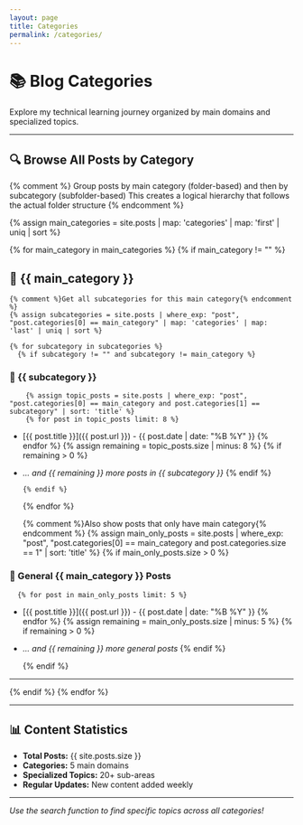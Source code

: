 ```yaml
---
layout: page
title: Categories
permalink: /categories/
---
```


# 📚 Blog Categories

Explore my technical learning journey organized by main domains and specialized topics.

<!-- ---

## ☁️ Cloud & DevOps

### AWS Services
- **Serverless Computing:** Lambda functions, event-driven architecture
- **Storage & Databases:** S3, DynamoDB, RDS integration patterns
- **Container Orchestration:** ECS, Fargate deployment strategies
- **API Management:** API Gateway, authentication, rate limiting
- **Infrastructure:** IAM, VPC, security best practices

**📖 [Read Complete AWS Cloud Services Guide →](/2025/07/22/aws-cloud-services-complete-guide.html)**

### DevOps & Deployment
- **Containerization:** Docker fundamentals, multi-stage builds
- **Infrastructure as Code:** AWS SAM, CloudFormation templates
- **CI/CD Pipelines:** Automated deployment, testing strategies
- **Monitoring:** CloudWatch, logging, performance metrics

---

## 💻 Programming Languages

### Java & Spring Ecosystem
- **Spring Boot:** Application development, dependency injection
- **Data Access:** JPA, Hibernate, database patterns
- **Concurrency:** Multithreading, locks, synchronization
- **Advanced Java:** Memory management, JVM internals

**📖 [Read Complete Java & Spring Boot Guide →](/2025/07/22/java-spring-boot-complete-guide.html)**

### JavaScript & Node.js
- **Core Concepts:** Event loop, closures, prototypes
- **Async Programming:** Promises, async/await, error handling
- **Node.js Runtime:** Modules, file system, networking
- **Modern JavaScript:** ES6+, destructuring, arrow functions

### TypeScript & Rust
- **Type Safety:** Advanced TypeScript patterns
- **Systems Programming:** Rust fundamentals and concepts

---

## 🏗️ System Design & Architecture

### Distributed Systems
- **Consistency Models:** CAP theorem, eventual consistency
- **Scalability Patterns:** Load balancing, horizontal scaling
- **Data Distribution:** Sharding, partitioning strategies
- **Communication:** Message queues, event-driven architecture

**📖 [Read Complete System Design & Architecture Guide →](/2025/07/22/system-design-architecture-guide.html)**

### Database Design
- **SQL Optimization:** Indexing, query performance
- **NoSQL Patterns:** DynamoDB design, data modeling
- **ACID Properties:** Transaction management, isolation levels
- **Performance:** Connection pooling, caching strategies

**📖 [Read Complete Database Design & Management Guide →](/2025/07/22/database-design-management-guide.html)**

---

## 🛠️ Development & Testing

### Testing Frameworks
- **Load Testing:** JMeter performance testing
- **Unit Testing:** Jest, Karma, testing best practices
- **API Testing:** Integration testing patterns

### Frontend Development
- **React Ecosystem:** Component architecture, state management
- **Angular Framework:** Services, dependency injection, testing
- **UI/UX Patterns:** Responsive design, component libraries

### Authentication & Security
- **JWT Implementation:** Token management, security patterns
- **OAuth Flows:** Authentication protocols
- **Keycloak Integration:** Identity management

---

## 🔬 Computer Science Fundamentals

### Operating Systems
- **Process Management:** Scheduling, context switching
- **Memory Management:** Heap, stack, garbage collection
- **System Calls:** OS interaction, device drivers

## 🖥️ Computer Science Fundamentals

### Networking
- **Protocol Stack:** TCP/IP, HTTP/HTTPS fundamentals
- **Network Communication:** DNS resolution, routing
- **Performance:** Network optimization, latency reduction

**📖 [Read Complete Computer Networking Guide →](/2025/07/22/computer-networking-complete-guide.html)**

### Algorithms & Data Structures
- **Sorting Algorithms:** Bubble sort, complexity analysis
- **Data Structures:** Arrays, trees, graphs
- **Problem Solving:** LeetCode patterns, optimization

**📖 [Read Complete Data Structures & Algorithms Guide →](/2025/07/22/data-structures-algorithms-guide.html)**

### Multimedia Processing
- **Video Formats:** MP4, streaming protocols
- **File Processing:** Upload strategies, format conversion -->

---

## 🔍 Browse All Posts by Category

{% comment %}
Group posts by main category (folder-based) and then by subcategory (subfolder-based)
This creates a logical hierarchy that follows the actual folder structure
{% endcomment %}

{% assign main_categories = site.posts | map: 'categories' | map: 'first' | uniq | sort %}

{% for main_category in main_categories %}
  {% if main_category != "" %}
## 📁 {{ main_category }}

    {% comment %}Get all subcategories for this main category{% endcomment %}
    {% assign subcategories = site.posts | where_exp: "post", "post.categories[0] == main_category" | map: 'categories' | map: 'last' | uniq | sort %}
    
    {% for subcategory in subcategories %}
      {% if subcategory != "" and subcategory != main_category %}
### 📂 {{ subcategory }}
        {% assign topic_posts = site.posts | where_exp: "post", "post.categories[0] == main_category and post.categories[1] == subcategory" | sort: 'title' %}
        {% for post in topic_posts limit: 8 %}
- [{{ post.title }}]({{ post.url }}) - {{ post.date | date: "%B %Y" }}
        {% endfor %}
        {% assign remaining = topic_posts.size | minus: 8 %}
        {% if remaining > 0 %}
- *... and {{ remaining }} more posts in {{ subcategory }}*
        {% endif %}

      {% endif %}
    {% endfor %}

    {% comment %}Also show posts that only have main category{% endcomment %}
    {% assign main_only_posts = site.posts | where_exp: "post", "post.categories[0] == main_category and post.categories.size == 1" | sort: 'title' %}
    {% if main_only_posts.size > 0 %}
### 📄 General {{ main_category }} Posts
      {% for post in main_only_posts limit: 5 %}
- [{{ post.title }}]({{ post.url }}) - {{ post.date | date: "%B %Y" }}
      {% endfor %}
      {% assign remaining = main_only_posts.size | minus: 5 %}
      {% if remaining > 0 %}
- *... and {{ remaining }} more general posts*
      {% endif %}

    {% endif %}
---
  {% endif %}
{% endfor %}

---

## 📊 Content Statistics

- **Total Posts:** {{ site.posts.size }}
- **Categories:** 5 main domains
- **Specialized Topics:** 20+ sub-areas
- **Regular Updates:** New content added weekly

---

*Use the search function to find specific topics across all categories!*
